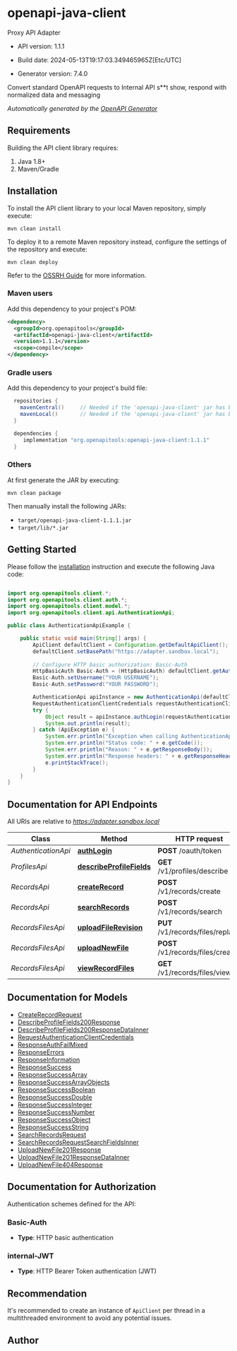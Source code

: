 # openapi-java-client

Proxy API Adapter

- API version: 1.1.1

- Build date: 2024-05-13T19:17:03.349465965Z[Etc/UTC]

- Generator version: 7.4.0

Convert standard OpenAPI requests to Internal API s**t show, respond with normalized data and messaging


*Automatically generated by the [OpenAPI Generator](https://openapi-generator.tech)*

## Requirements

Building the API client library requires:

1. Java 1.8+
2. Maven/Gradle

## Installation

To install the API client library to your local Maven repository, simply execute:

```shell
mvn clean install
```

To deploy it to a remote Maven repository instead, configure the settings of the repository and execute:

```shell
mvn clean deploy
```

Refer to the [OSSRH Guide](http://central.sonatype.org/pages/ossrh-guide.html) for more information.

### Maven users

Add this dependency to your project's POM:

```xml
<dependency>
  <groupId>org.openapitools</groupId>
  <artifactId>openapi-java-client</artifactId>
  <version>1.1.1</version>
  <scope>compile</scope>
</dependency>
```

### Gradle users

Add this dependency to your project's build file:

```groovy
  repositories {
    mavenCentral()     // Needed if the 'openapi-java-client' jar has been published to maven central.
    mavenLocal()       // Needed if the 'openapi-java-client' jar has been published to the local maven repo.
  }

  dependencies {
     implementation "org.openapitools:openapi-java-client:1.1.1"
  }
```

### Others

At first generate the JAR by executing:

```shell
mvn clean package
```

Then manually install the following JARs:

- `target/openapi-java-client-1.1.1.jar`
- `target/lib/*.jar`

## Getting Started

Please follow the [installation](#installation) instruction and execute the following Java code:

```java

import org.openapitools.client.*;
import org.openapitools.client.auth.*;
import org.openapitools.client.model.*;
import org.openapitools.client.api.AuthenticationApi;

public class AuthenticationApiExample {

    public static void main(String[] args) {
        ApiClient defaultClient = Configuration.getDefaultApiClient();
        defaultClient.setBasePath("https://adapter.sandbox.local");
        
        // Configure HTTP basic authorization: Basic-Auth
        HttpBasicAuth Basic-Auth = (HttpBasicAuth) defaultClient.getAuthentication("Basic-Auth");
        Basic-Auth.setUsername("YOUR USERNAME");
        Basic-Auth.setPassword("YOUR PASSWORD");

        AuthenticationApi apiInstance = new AuthenticationApi(defaultClient);
        RequestAuthenticationClientCredentials requestAuthenticationClientCredentials = new RequestAuthenticationClientCredentials(); // RequestAuthenticationClientCredentials | 
        try {
            Object result = apiInstance.authLogin(requestAuthenticationClientCredentials);
            System.out.println(result);
        } catch (ApiException e) {
            System.err.println("Exception when calling AuthenticationApi#authLogin");
            System.err.println("Status code: " + e.getCode());
            System.err.println("Reason: " + e.getResponseBody());
            System.err.println("Response headers: " + e.getResponseHeaders());
            e.printStackTrace();
        }
    }
}

```

## Documentation for API Endpoints

All URIs are relative to *https://adapter.sandbox.local*

Class | Method | HTTP request | Description
------------ | ------------- | ------------- | -------------
*AuthenticationApi* | [**authLogin**](docs/AuthenticationApi.md#authLogin) | **POST** /oauth/token | 
*ProfilesApi* | [**describeProfileFields**](docs/ProfilesApi.md#describeProfileFields) | **GET** /v1/profiles/describe | 
*RecordsApi* | [**createRecord**](docs/RecordsApi.md#createRecord) | **POST** /v1/records/create | 
*RecordsApi* | [**searchRecords**](docs/RecordsApi.md#searchRecords) | **POST** /v1/records/search | 
*RecordsFilesApi* | [**uploadFileRevision**](docs/RecordsFilesApi.md#uploadFileRevision) | **PUT** /v1/records/files/replace | 
*RecordsFilesApi* | [**uploadNewFile**](docs/RecordsFilesApi.md#uploadNewFile) | **POST** /v1/records/files/create | 
*RecordsFilesApi* | [**viewRecordFiles**](docs/RecordsFilesApi.md#viewRecordFiles) | **GET** /v1/records/files/view | 


## Documentation for Models

 - [CreateRecordRequest](docs/CreateRecordRequest.md)
 - [DescribeProfileFields200Response](docs/DescribeProfileFields200Response.md)
 - [DescribeProfileFields200ResponseDataInner](docs/DescribeProfileFields200ResponseDataInner.md)
 - [RequestAuthenticationClientCredentials](docs/RequestAuthenticationClientCredentials.md)
 - [ResponseAuthFailMixed](docs/ResponseAuthFailMixed.md)
 - [ResponseErrors](docs/ResponseErrors.md)
 - [ResponseInformation](docs/ResponseInformation.md)
 - [ResponseSuccess](docs/ResponseSuccess.md)
 - [ResponseSuccessArray](docs/ResponseSuccessArray.md)
 - [ResponseSuccessArrayObjects](docs/ResponseSuccessArrayObjects.md)
 - [ResponseSuccessBoolean](docs/ResponseSuccessBoolean.md)
 - [ResponseSuccessDouble](docs/ResponseSuccessDouble.md)
 - [ResponseSuccessInteger](docs/ResponseSuccessInteger.md)
 - [ResponseSuccessNumber](docs/ResponseSuccessNumber.md)
 - [ResponseSuccessObject](docs/ResponseSuccessObject.md)
 - [ResponseSuccessString](docs/ResponseSuccessString.md)
 - [SearchRecordsRequest](docs/SearchRecordsRequest.md)
 - [SearchRecordsRequestSearchFieldsInner](docs/SearchRecordsRequestSearchFieldsInner.md)
 - [UploadNewFile201Response](docs/UploadNewFile201Response.md)
 - [UploadNewFile201ResponseDataInner](docs/UploadNewFile201ResponseDataInner.md)
 - [UploadNewFile404Response](docs/UploadNewFile404Response.md)


<a id="documentation-for-authorization"></a>
## Documentation for Authorization


Authentication schemes defined for the API:
<a id="Basic-Auth"></a>
### Basic-Auth


- **Type**: HTTP basic authentication

<a id="internal-JWT"></a>
### internal-JWT


- **Type**: HTTP Bearer Token authentication (JWT)


## Recommendation

It's recommended to create an instance of `ApiClient` per thread in a multithreaded environment to avoid any potential issues.

## Author



